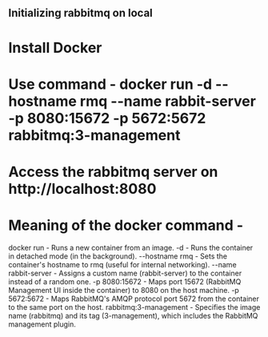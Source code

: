 ## Initializing rabbitmq on local 
# Install Docker 
# Use command -  docker run -d --hostname rmq --name rabbit-server -p 8080:15672 -p 5672:5672 rabbitmq:3-management
# Access the rabbitmq server on http://localhost:8080

# Meaning of the docker command - 
docker run	- Runs a new container from an image.
-d -	Runs the container in detached mode (in the background).
--hostname rmq	- Sets the container's hostname to rmq (useful for internal networking).
--name rabbit-server	- Assigns a custom name (rabbit-server) to the container instead of a random one.
-p 8080:15672 - 	Maps port 15672 (RabbitMQ Management UI inside the container) to 8080 on the host machine.
-p 5672:5672 - 	Maps RabbitMQ's AMQP protocol port 5672 from the container to the same port on the host.
rabbitmq:3-management - 	Specifies the image name (rabbitmq) and its tag (3-management), which includes the RabbitMQ management plugin.
